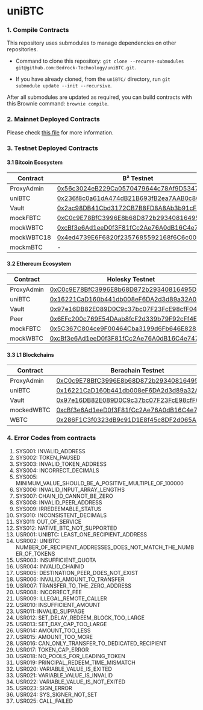 # uniBTC

### 1. Compile Contracts

This repository uses submodules to manage dependencies on other repositories.

- Command to clone this repository: `git clone --recurse-submodules git@github.com:Bedrock-Technology/uniBTC.git`.

- If you have already cloned, from the `uniBTC/` directory, run `git submodule update --init --recursive`.

After all submodules are updated as required, you can build contracts with this Brownie command: `brownie compile`.

### 2. Mainnet Deployed Contracts

Please check [this file](https://github.com/Bedrock-Technology/uniBTC/blob/main/deploy_mainnet.md) for more information.

### 3. Testnet Deployed Contracts

#### 3.1 Bitcoin Ecosystem

| Contract   | B² Testnet                                                                                                                                 | Bitlayer Testnet                                                                                                                              | Merlin Testnet                                                                                                                       |
| ---------- | ------------------------------------------------------------------------------------------------------------------------------------------ | --------------------------------------------------------------------------------------------------------------------------------------------- | ------------------------------------------------------------------------------------------------------------------------------------ |
| ProxyAdmin | [0x56c3024eB229Ca0570479644c78Af9D53472B3e4](https://testnet-explorer.bsquared.network/address/0x56c3024eB229Ca0570479644c78Af9D53472B3e4) | [0x56c3024eb229ca0570479644c78af9d53472b3e4](https://testnet.btrscan.com/address/0x56c3024eb229ca0570479644c78af9d53472b3e4?tab=Transactions) | [0x56c3024eb229ca0570479644c78af9d53472b3e4](https://testnet-scan.merlinchain.io/address/0x56c3024eb229ca0570479644c78af9d53472b3e4) |
| uniBTC     | [0x236f8c0a61dA474dB21B693fB2ea7AAB0c803894](https://testnet-explorer.bsquared.network/address/0x236f8c0a61dA474dB21B693fB2ea7AAB0c803894) | [0x16221CaD160b441db008eF6DA2d3d89a32A05859](https://testnet.btrscan.com/address/0x16221CaD160b441db008eF6DA2d3d89a32A05859?tab=Transactions) | [0x16221CaD160b441db008eF6DA2d3d89a32A05859](https://testnet-scan.merlinchain.io/address/0x16221CaD160b441db008eF6DA2d3d89a32A05859) |
| Vault      | [0x2ac98DB41Cbd3172CB7B8FD8A8Ab3b91cFe45dCf](https://testnet-explorer.bsquared.network/address/0x2ac98DB41Cbd3172CB7B8FD8A8Ab3b91cFe45dCf) | [0x97e16DB82E089D0C9c37bc07F23FcE98cfF04823](https://testnet.btrscan.com/address/0x97e16DB82E089D0C9c37bc07F23FcE98cfF04823?tab=Transactions) | [0x97e16DB82E089D0C9c37bc07F23FcE98cfF04823](https://testnet-scan.merlinchain.io/address/0x97e16DB82E089D0C9c37bc07F23FcE98cfF04823) |
| mockFBTC   | [0xC0c9E78BfC3996E8b68D872b29340816495D7e89](https://testnet-explorer.bsquared.network/address/0xC0c9E78BfC3996E8b68D872b29340816495D7e89) | [0xC0c9E78BfC3996E8b68D872b29340816495D7e89](https://testnet.btrscan.com/address/0xC0c9E78BfC3996E8b68D872b29340816495D7e89?tab=Transactions) | -                                                                                                                                    |
| mockWBTC   | [0xcBf3e6Ad1eeD0f3F81fCc2Ae76A0dB16C4e747B0](https://testnet-explorer.bsquared.network/address/0xcBf3e6Ad1eeD0f3F81fCc2Ae76A0dB16C4e747B0) | [0xcBf3e6Ad1eeD0f3F81fCc2Ae76A0dB16C4e747B0](https://testnet.btrscan.com/address/0xcBf3e6Ad1eeD0f3F81fCc2Ae76A0dB16C4e747B0?tab=Transactions) | -                                                                                                                                    |
| mockWBTC18 | [0x4ed4739E6F6820f2357685592168f6C6c003714f](https://testnet-explorer.bsquared.network/address/0x4ed4739E6F6820f2357685592168f6C6c003714f) | [0x1d481E87C3f3C967Ad8F17156A99D69D0052dC67](https://testnet.btrscan.com/address/0x1d481E87C3f3C967Ad8F17156A99D69D0052dC67?tab=Transactions) | -                                                                                                                                    |
| mockmBTC   | -                                                                                                                                          | -                                                                                                                                             | [0x2F9Ae77C5955c68c2Fbbca2b5b9F917e90929f7b](https://testnet-scan.merlinchain.io/address/0x2F9Ae77C5955c68c2Fbbca2b5b9F917e90929f7b) |

#### 3.2 Ethereum Ecosystem

| Contract   | Holesky Testnet                                                                                                               | Avalanche Fuji Testnet                                                                                                        | BSC Testnet                                                                                                                  | Fantom Testnet                                                                                                               |
| ---------- | ----------------------------------------------------------------------------------------------------------------------------- | ----------------------------------------------------------------------------------------------------------------------------- | ---------------------------------------------------------------------------------------------------------------------------- | ---------------------------------------------------------------------------------------------------------------------------- |
| ProxyAdmin | [0xC0c9E78BfC3996E8b68D872b29340816495D7e89](https://holesky.etherscan.io/address/0xC0c9E78BfC3996E8b68D872b29340816495D7e89) | [0x8746649B65eA03A22e559Eb03059018baEDFBA9e](https://testnet.snowtrace.io/address/0x8746649B65eA03A22e559Eb03059018baEDFBA9e) | [0x49D6844cbcef64952E6793677eeaBae324f895aD](https://testnet.bscscan.com/address/0x49D6844cbcef64952E6793677eeaBae324f895aD) | [0x8746649B65eA03A22e559Eb03059018baEDFBA9e](https://testnet.ftmscan.com/address/0x8746649B65eA03A22e559Eb03059018baEDFBA9e) |
| uniBTC     | [0x16221CaD160b441db008eF6DA2d3d89a32A05859](https://holesky.etherscan.io/address/0x16221CaD160b441db008eF6DA2d3d89a32A05859) | [0x2c914Ba874D94090Ba0E6F56790bb8Eb6D4C7e5f](https://testnet.snowtrace.io/address/0x2c914Ba874D94090Ba0E6F56790bb8Eb6D4C7e5f) | [0x2c914ba874d94090ba0e6f56790bb8eb6d4c7e5f](https://testnet.bscscan.com/address/0x2c914ba874d94090ba0e6f56790bb8eb6d4c7e5f) | [0x802d4900209b2292bf7f07ecae187f836040a709](https://testnet.ftmscan.com/address/0x802d4900209b2292bf7f07ecae187f836040a709) |
| Vault      | [0x97e16DB82E089D0C9c37bc07F23FcE98cfF04823](https://holesky.etherscan.io/address/0x97e16DB82E089D0C9c37bc07F23FcE98cfF04823) | [0x85792f60633DBCF7c2414675bcC0a790B1b65CbB](https://testnet.snowtrace.io/address/0x85792f60633DBCF7c2414675bcC0a790B1b65CbB) | [0x85792f60633dbcf7c2414675bcc0a790b1b65cbb](https://testnet.bscscan.com/address/0x85792f60633dbcf7c2414675bcc0a790b1b65cbb) | [0x06c186ff3a0da2ce668e5b703015f3134f4a88ad](https://testnet.ftmscan.com/address/0x06c186ff3a0da2ce668e5b703015f3134f4a88ad) |
| Peer       | [0x6EFc200c769E54DAab8fcF2d339b79F92cFf4EC9](https://holesky.etherscan.io/address/0x6EFc200c769E54DAab8fcF2d339b79F92cFf4EC9) | [0xe7431fc992a54fAA435125Ca94E00B4a8c89095c](https://testnet.snowtrace.io/address/0xe7431fc992a54fAA435125Ca94E00B4a8c89095c) | [0xd59677a6efe9151c0131e8cf174c8bbceb536005](https://testnet.bscscan.com/address/0xd59677a6efe9151c0131e8cf174c8bbceb536005) | [0xe7431fc992a54faa435125ca94e00b4a8c89095c](https://testnet.ftmscan.com/address/0xe7431fc992a54faa435125ca94e00b4a8c89095c) |
| mockFBTC   | [0x5C367C804ce9F00464Cba3199d6Fb646E8287146](https://holesky.etherscan.io/address/0x5C367C804ce9F00464Cba3199d6Fb646E8287146) | [0xEB74BB04aD28b9b7ec1f2fd1812e7242170C6d1B](https://testnet.snowtrace.io/address/0xEB74BB04aD28b9b7ec1f2fd1812e7242170C6d1B) | [0xc87E37848B913f289Aee0E2A9d3Ed94bA98D2A60](https://testnet.bscscan.com/address/0xc87E37848B913f289Aee0E2A9d3Ed94bA98D2A60) | [0xeb74bb04ad28b9b7ec1f2fd1812e7242170c6d1b](https://testnet.ftmscan.com/address/0xeb74bb04ad28b9b7ec1f2fd1812e7242170c6d1b) |
| mockWBTC   | [0xcBf3e6Ad1eeD0f3F81fCc2Ae76A0dB16C4e747B0](https://holesky.etherscan.io/address/0xcBf3e6Ad1eeD0f3F81fCc2Ae76A0dB16C4e747B0) | [0x49D6844cbcef64952E6793677eeaBae324f895aD](https://testnet.snowtrace.io/address/0x49D6844cbcef64952E6793677eeaBae324f895aD) | [0xe7431fc992a54faa435125ca94e00b4a8c89095c](https://testnet.bscscan.com/address/0xe7431fc992a54faa435125ca94e00b4a8c89095c) | [0x49d6844cbcef64952e6793677eeabae324f895ad](https://testnet.ftmscan.com/address/0x49d6844cbcef64952e6793677eeabae324f895ad) |

#### 3.3 L1 Blockchains

| Contract   | Berachain Testnet                                                                                                            |
| ---------- | ---------------------------------------------------------------------------------------------------------------------------- |
| ProxyAdmin | [0xC0c9E78BfC3996E8b68D872b29340816495D7e89](https://bartio.beratrail.io/address/0xC0c9E78BfC3996E8b68D872b29340816495D7e89) |
| uniBTC     | [0x16221CaD160b441db008eF6DA2d3d89a32A05859](https://bartio.beratrail.io/address/0x16221CaD160b441db008eF6DA2d3d89a32A05859) |
| Vault      | [0x97e16DB82E089D0C9c37bc07F23FcE98cfF04823](https://bartio.beratrail.io/address/0x97e16DB82E089D0C9c37bc07F23FcE98cfF04823) |
| mockedWBTC | [0xcBf3e6Ad1eeD0f3F81fCc2Ae76A0dB16C4e747B0](https://bartio.beratrail.io/address/0xcBf3e6Ad1eeD0f3F81fCc2Ae76A0dB16C4e747B0) |
| WBTC       | [0x286F1C3f0323dB9c91D1E8f45c8DF2d065AB5fae](https://bartio.beratrail.io/address/0x286F1C3f0323dB9c91D1E8f45c8DF2d065AB5fae) |

### 4. Error Codes from contracts

1. SYS001: INVALID_ADDRESS
1. SYS002: TOKEN_PAUSED
1. SYS003: INVALID_TOKEN_ADDRESS
1. SYS004: INCORRECT_DECIMALS
1. SYS005: MINIMUM_VALUE_SHOULD_BE_A_POSITIVE_MULTIPLE_OF_100000
1. SYS006: INVALID_INPUT_ARRAY_LENGTHS
1. SYS007: CHAIN_ID_CANNOT_BE_ZERO
1. SYS008: INVALID_PEER_ADDRESS
1. SYS009: IRREDEEMABLE_STATUS
1. SYS010: INCONSISTENT_DECIMALS
1. SYS011: OUT_OF_SERVICE
1. SYS012: NATIVE_BTC_NOT_SUPPORTED
1. USR001: UNIBTC: LEAST_ONE_RECIPIENT_ADDRESS
1. USR002: UNIBTC: NUMBER_OF_RECIPIENT_ADDRESSES_DOES_NOT_MATCH_THE_NUMBER_OF_TOKENS
1. USR003: INSUFFICIENT_QUOTA
1. USR004: INVALID_CHAINID
1. USR005: DESTINATION_PEER_DOES_NOT_EXIST
1. USR006: INVALID_AMOUNT_TO_TRANSFER
1. USR007: TRANSFER_TO_THE_ZERO_ADDRESS
1. USR008: INCORRECT_FEE
1. USR009: ILLEGAL_REMOTE_CALLER
1. USR010: INSUFFICIENT_AMOUNT
1. USR011: INVALID_SLIPPAGE
1. USR012: SET_DELAY_REDEEM_BLOCK_TOO_LARGE
1. USR013: SET_DAY_CAP_TOO_LARGE
1. USR014: AMOUNT_TOO_LESS
1. USR015: AMOUNT_TOO_MORE
1. USR016: CAN_ONLY_TRANSFER_TO_DEDICATED_RECIPIENT
1. USR017: TOKEN_CAP_ERROR
1. USR018: NO_POOLS_FOR_LEADING_TOKEN
1. USR019: PRINCIPAL_REDEEM_TIME_MISMATCH
1. USR020: VARIABLE_VALUE_IS_EXITED
1. USR021: VARIABLE_VALUE_IS_INVALID
1. USR022: VARIABLE_VALUE_IS_NOT_EXITED
1. USR023: SIGN_ERROR
1. USR024: SYS_SIGNER_NOT_SET
1. USR025: CALL_FAILED
